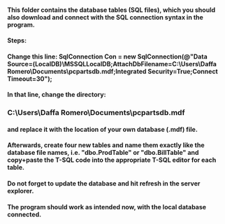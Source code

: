 #### This folder contains the database tables (SQL files), which you should also download and connect with the SQL connection syntax in the program.
#### Steps:
#### Change this line: SqlConnection Con = new SqlConnection(@"Data Source=(LocalDB)\MSSQLLocalDB;AttachDbFilename=C:\Users\Daffa Romero\Documents\pcpartsdb.mdf;Integrated Security=True;Connect Timeout=30");
#### In that line, change the directory: 
### C:\Users\Daffa Romero\Documents\pcpartsdb.mdf
#### and replace it with the location of your own database (.mdf) file.
#### Afterwards, create four new tables and name them exactly like the database file names, i.e. "dbo.ProdTable" or "dbo.BillTable" and copy+paste the T-SQL code into the appropriate T-SQL editor for each table.
#### Do not forget to update the database and hit refresh in the server explorer.
#### The program should work as intended now, with the local database connected.
